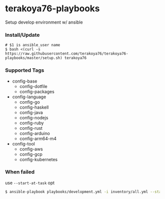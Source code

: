 # terakoya76-playbooks

Setup develop environment w/ ansible

### Install/Update

```shell
# $1 is ansible_user name
$ bash <(curl -s https://raw.githubusercontent.com/terakoya76/terakoya76-playbooks/master/setup.sh) terakoya76
```

### Supported Tags
* config-base
  * config-dotfile
  * config-packages
* config-language
  * config-go
  * config-haskell
  * config-java
  * config-nodejs
  * config-ruby
  * config-rust
  * config-arduino
  * config-arm64-m4
* config-tool
  * config-aws
  * config-gcp
  * config-kubernetes

### When failed
use `--start-at-task` opt
```bash
$ ansible-playbook playbooks/development.yml -i inventory/all.yml --start-at-task="ruby : Set prefix"
```
